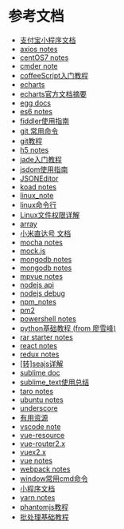 参考文档
=======


<script type="text/javascript">
    var cnzz_protocol = (("https:" == document.location.protocol) ? " https://" : " http://");
    document.write(unescape("%3Cspan id='cnzz_stat_icon_1274257516'%3E%3C/span%3E%3Cscript src='" + cnzz_protocol + "s13.cnzz.com/z_stat.php%3Fid%3D1274257516%26online%3D1' type='text/javascript'%3E%3C/script%3E"));
</script>




<!-- links -->
+ [支付宝小程序文档](./docs/aliapp_note.md)
+ [axios notes](./docs/axios_note.md)
+ [centOS7 notes](./docs/centos_note.md)
+ [cmder note ](./docs/cmder_note.md)
+ [coffeeScript入门教程](./docs/coffeeScript_note.md)
+ [echarts](./docs/echarts.md)
+ [echarts官方文档摘要](./docs/echarts教程.md)
+ [egg docs ](./docs/egg_note.md)
+ [es6 notes ](./docs/es6_note.md)
+ [fiddler使用指南](./docs/fiddler使用指南.md)
+ [git 常用命令](./docs/git-commands.md)
+ [git教程](./docs/git-teaching.md)
+ [h5 notes](./docs/h5_note.md)
+ [jade入门教程](./docs/jade教程.md)
+ [jsdom使用指南](./docs/jsdom教程.md)
+ [JSONEditor](./docs/jsoneditor_note.md)
+ [koad notes](./docs/koa_note.md)
+ [linux_note](./docs/linux_note.md)
+ [linux命令行](./docs/linux命令行.md)
+ [Linux文件权限详解](./docs/linux文件权限详解.md)
+ [array](./docs/lodash_api.md)
+ [小米直达号 文档](./docs/miapp.md)
+ [mocha notes](./docs/mocha_note.md)
+ [mock.js ](./docs/mock_note.md)
+ [mongodb notes](./docs/mongodb_note.md)
+ [mongodb notes](./docs/mongo_note.md)
+ [mpvue notes](./docs/mpvue_note.md)
+ [nodejs api ](./docs/node_api.md)
+ [nodejs debug](./docs/node_debug.md)
+ [npm_notes](./docs/npm_notes.md)
+ [pm2](./docs/pm2_note.md)
+ [powershell notes](./docs/powershell_note.md)
+ [python基础教程 (from 廖雪峰)](./docs/python_note.md)
+ [rar starter notes](./docs/rar_notes.md)
+ [react notes](./docs/react_note.md)
+ [redux notes](./docs/redux_note.md)
+ [[转]seajs详解](./docs/seajs.md)
+ [sublime doc](./docs/sublime_doc.md)
+ [sublime_text使用总结](./docs/sublime_note.md)
+ [taro notes](./docs/taro_note.md)
+ [ubuntu notes](./docs/ubuntu_note.md)
+ [underscore](./docs/underscore.md)
+ [有用资源](./docs/useful.md)
+ [vscode note ](./docs/vscode_note.md)
+ [vue-resource](./docs/vueResource_note.md)
+ [vue-router2.x](./docs/vueRouter_note.md)
+ [vuex2.x](./docs/vuex_note.md)
+ [vue notes](./docs/vue_draft.md)
+ [webpack notes](./docs/webpack_note.md)
+ [window常用cmd命令](./docs/window开始运行命令.md)
+ [小程序文档](./docs/wxapp_note.md)
+ [yarn notes](./docs/yarn_note.md)
+ [phantomjs教程](./docs/不错的phantomjs教程.md)
+ [批处理基础教程](./docs/批处理_note.md)
